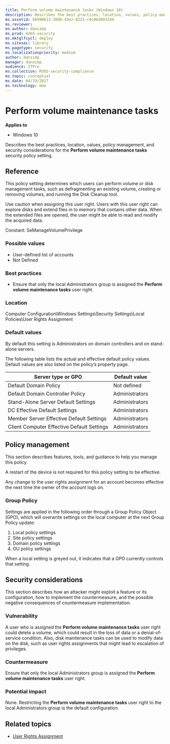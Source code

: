 ```yaml
---
title: Perform volume maintenance tasks (Windows 10)
description: Describes the best practices, location, values, policy management, and security considerations for the Perform volume maintenance tasks security policy setting.
ms.assetid: b6990813-3898-43e2-8221-c9c06d893244
ms.reviewer: 
ms.author: dansimp
ms.prod: m365-security
ms.mktglfcycl: deploy
ms.sitesec: library
ms.pagetype: security
ms.localizationpriority: medium
author: dansimp
manager: dansimp
audience: ITPro
ms.collection: M365-security-compliance
ms.topic: conceptual
ms.date: 04/19/2017
ms.technology: mde
---
```


# Perform volume maintenance tasks

**Applies to**
-   Windows 10

Describes the best practices, location, values, policy management, and security considerations for the **Perform volume maintenance tasks** security policy setting.

## Reference

This policy setting determines which users can perform volume or disk management tasks, such as defragmenting an existing volume, creating or removing volumes, and running the Disk Cleanup tool.

Use caution when assigning this user right. Users with this user right can explore disks and extend files in to memory that contains other data. When the extended files are opened, the user might be able to read and modify the acquired data.

Constant: SeManageVolumePrivilege

### Possible values

-   User-defined list of accounts
-   Not Defined

### Best practices

-   Ensure that only the local Administrators group is assigned the **Perform volume maintenance tasks** user right.

### Location

Computer Configuration\\Windows Settings\\Security Settings\\Local Policies\\User Rights Assignment

### Default values

By default this setting is Administrators on domain controllers and on stand-alone servers.

The following table lists the actual and effective default policy values. Default values are also listed on the policy’s property page.

| Server type or GPO | Default value |
| - | - |
| Default Domain Policy| Not defined| 
| Default Domain Controller Policy | Administrators| 
| Stand-Alone Server Default Settings | Administrators| 
| DC Effective Default Settings | Administrators| 
| Member Server Effective Default Settings | Administrators| 
| Client Computer Effective Default Settings | Administrators| 
 
## Policy management

This section describes features, tools, and guidance to help you manage this policy.

A restart of the device is not required for this policy setting to be effective.

Any change to the user rights assignment for an account becomes effective the next time the owner of the account logs on.

### Group Policy

Settings are applied in the following order through a Group Policy Object (GPO), which will overwrite settings on the local computer at the next Group Policy update:

1.  Local policy settings
2.  Site policy settings
3.  Domain policy settings
4.  OU policy settings

When a local setting is greyed out, it indicates that a GPO currently controls that setting.

## Security considerations

This section describes how an attacker might exploit a feature or its configuration, how to implement the countermeasure, and the possible negative consequences of countermeasure implementation.

### Vulnerability

A user who is assigned the **Perform volume maintenance tasks** user right could delete a volume, which could result in the loss of data or a denial-of- service condition. Also, disk maintenance tasks can be used to modify data on the disk, such as user rights assignments that might lead to escalation of privileges.

### Countermeasure

Ensure that only the local Administrators group is assigned the **Perform volume maintenance tasks** user right.

### Potential impact

None. Restricting the **Perform volume maintenance tasks** user right to the local Administrators group is the default configuration.

## Related topics

- [User Rights Assignment](user-rights-assignment.md)
